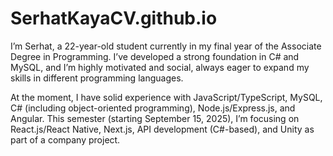 # SerhatKayaCV.github.io
I’m Serhat, a 22-year-old student currently in my final year of the Associate Degree in Programming. I’ve developed a strong foundation in C# and MySQL, and I’m highly motivated and social, always eager to expand my skills in different programming languages.

At the moment, I have solid experience with JavaScript/TypeScript, MySQL, C# (including object-oriented programming), Node.js/Express.js, and Angular. This semester (starting September 15, 2025), I’m focusing on React.js/React Native, Next.js, API development (C#-based), and Unity as part of a company project.
